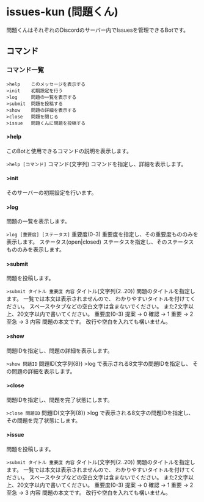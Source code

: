 # issues-kun (問題くん)

問題くんはそれぞれのDiscordのサーバー内でIssuesを管理できるBotです。

## コマンド

### コマンド一覧

	>help    このメッセージを表示する
	>init    初期設定を行う
	>log     問題の一覧を表示する
	>submit  問題を投稿する
	>show    問題の詳細を表示する
	>close   問題を閉じる
	>issue   問題くんに問題を投稿する

#### \>help

このBotと使用できるコマンドの説明を表示します。

`>help [コマンド]`
	コマンド(文字列)
		コマンドを指定し、詳細を表示します。


#### \>init

そのサーバーの初期設定を行います。


#### \>log

問題の一覧を表示します。

`>log [重要度] [ステータス]`
	重要度(0-3)
		重要度を指定し、その重要度もののみを表示します。
	ステータス(open|closed)
		ステータスを指定し、そのステータスもののみを表示します。


#### \>submit

問題を投稿します。

`>submit タイトル 重要度 内容`
	タイトル(文字列{2..20})
		問題のタイトルを指定します。
		一覧では本文は表示されませんので、
		わかりやすいタイトルを付けてください。
		スペースやタブなどの空白文字は含まないでください。
		また2文字以上、20文字以内で書いてください。
	重要度(0-3)
		提案 -> 0
		確認 -> 1
		重要 -> 2
		至急 -> 3
	内容
		問題の本文です。
		改行や空白を入れても構いません。


#### \>show

問題IDを指定し、問題の詳細を表示します。

`>show 問題ID`
	問題ID(文字列{8})
		>log で表示される8文字の問題IDを指定し、
		その問題の詳細を表示します。


#### \>close

問題IDを指定し、問題を完了状態にします。

`>close 問題ID`
	問題ID(文字列{8})
		>log で表示される8文字の問題IDを指定し、
		その問題を完了状態にします。


#### \>issue

問題を投稿します。

`>submit タイトル 重要度 内容`
	タイトル(文字列{2..20})
		問題のタイトルを指定します。
		一覧では本文は表示されませんので、
		わかりやすいタイトルを付けてください。
		スペースやタブなどの空白文字は含まないでください。
		また2文字以上、20文字以内で書いてください。
	重要度(0-3)
		提案 -> 0
		確認 -> 1
		重要 -> 2
		至急 -> 3
	内容
		問題の本文です。
		改行や空白を入れても構いません。